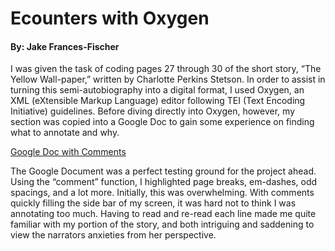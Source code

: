 # Ecounters with Oxygen
#### By: Jake Frances-Fischer

I was given the task of coding pages 27 through 30 of the short story, “The Yellow Wall-paper,” written by Charlotte Perkins Stetson. In order to assist in turning this semi-autobiography into a digital format, I used Oxygen, an XML (eXtensible Markup Language) editor following TEI (Text Encoding Initiative) guidelines. Before diving directly into Oxygen, however, my section was copied into a Google Doc to gain some experience on finding what to annotate and why. 

[Google Doc with Comments](https://francesfischer.github.io/francesfischer/images/GoogleDoc.png)

The Google Document was a perfect testing ground for the project ahead. Using the “comment” function, I highlighted page breaks, em-dashes, odd spacings, and a lot more. Initially, this was overwhelming. With comments quickly filling the side bar of my screen, it was hard not to think I was annotating too much. Having to read and re-read each line made me quite familiar with my portion of the story, and both intriguing and saddening to view the narrators anxieties from her perspective. 
